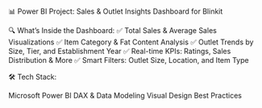 📊 Power BI Project: Sales & Outlet Insights Dashboard for Blinkit 

🔍 What’s Inside the Dashboard:
✅ Total Sales & Average Sales Visualizations
✅ Item Category & Fat Content Analysis
✅ Outlet Trends by Size, Tier, and Establishment Year
✅ Real-time KPIs: Ratings, Sales Distribution & More
✅ Smart Filters: Outlet Size, Location, and Item Type

🛠️ Tech Stack:

Microsoft Power BI
DAX & Data Modeling
Visual Design Best Practices



